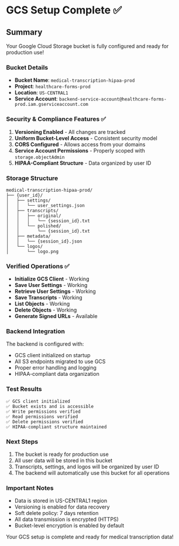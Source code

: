 # GCS Setup Complete ✅

## Summary

Your Google Cloud Storage bucket is fully configured and ready for production use!

### Bucket Details
- **Bucket Name**: `medical-transcription-hipaa-prod`
- **Project**: `healthcare-forms-prod`
- **Location**: `US-CENTRAL1`
- **Service Account**: `backend-service-account@healthcare-forms-prod.iam.gserviceaccount.com`

### Security & Compliance Features ✅
1. **Versioning Enabled** - All changes are tracked
2. **Uniform Bucket-Level Access** - Consistent security model
3. **CORS Configured** - Allows access from your domains
4. **Service Account Permissions** - Properly scoped with `storage.objectAdmin`
5. **HIPAA-Compliant Structure** - Data organized by user ID

### Storage Structure
```
medical-transcription-hipaa-prod/
├── {user_id}/
│   ├── settings/
│   │   └── user_settings.json
│   ├── transcripts/
│   │   ├── original/
│   │   │   └── {session_id}.txt
│   │   └── polished/
│   │       └── {session_id}.txt
│   ├── metadata/
│   │   └── {session_id}.json
│   └── logos/
│       └── logo.png
```

### Verified Operations ✅
- **Initialize GCS Client** - Working
- **Save User Settings** - Working
- **Retrieve User Settings** - Working
- **Save Transcripts** - Working
- **List Objects** - Working
- **Delete Objects** - Working
- **Generate Signed URLs** - Available

### Backend Integration
The backend is configured with:
- GCS client initialized on startup
- All S3 endpoints migrated to use GCS
- Proper error handling and logging
- HIPAA-compliant data organization

### Test Results
```
✅ GCS client initialized
✅ Bucket exists and is accessible
✅ Write permissions verified
✅ Read permissions verified
✅ Delete permissions verified
✅ HIPAA-compliant structure maintained
```

### Next Steps
1. The bucket is ready for production use
2. All user data will be stored in this bucket
3. Transcripts, settings, and logos will be organized by user ID
4. The backend will automatically use this bucket for all operations

### Important Notes
- Data is stored in US-CENTRAL1 region
- Versioning is enabled for data recovery
- Soft delete policy: 7 days retention
- All data transmission is encrypted (HTTPS)
- Bucket-level encryption is enabled by default

Your GCS setup is complete and ready for medical transcription data!